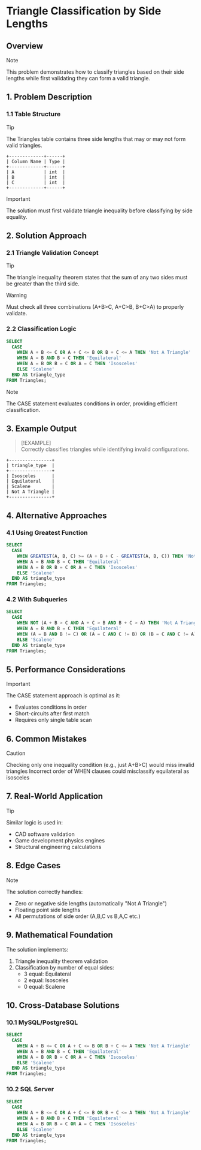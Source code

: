# Triangle Classification by Side Lengths

## Overview

> [!NOTE]  
> This problem demonstrates how to classify triangles based on their side lengths while first validating they can form a valid triangle.

## 1. Problem Description

### 1.1 Table Structure

> [!TIP]  
> The Triangles table contains three side lengths that may or may not form valid triangles.

```
+-------------+------+
| Column Name | Type |
+-------------+------+
| A           | int  |
| B           | int  |
| C           | int  |
+-------------+------+
```

> [!IMPORTANT]  
> The solution must first validate triangle inequality before classifying by side equality.

## 2. Solution Approach

### 2.1 Triangle Validation Concept

> [!TIP]  
> The triangle inequality theorem states that the sum of any two sides must be greater than the third side.

> [!WARNING]  
> Must check all three combinations (A+B>C, A+C>B, B+C>A) to properly validate.

### 2.2 Classification Logic

```sql
SELECT
  CASE
    WHEN A + B <= C OR A + C <= B OR B + C <= A THEN 'Not A Triangle'
    WHEN A = B AND B = C THEN 'Equilateral'
    WHEN A = B OR B = C OR A = C THEN 'Isosceles'
    ELSE 'Scalene'
  END AS triangle_type
FROM Triangles;
```

> [!NOTE]  
> The CASE statement evaluates conditions in order, providing efficient classification.

## 3. Example Output

> [!EXAMPLE]  
> Correctly classifies triangles while identifying invalid configurations.

```
+----------------+
| triangle_type  |
+----------------+
| Isosceles      |
| Equilateral    |
| Scalene        |
| Not A Triangle |
+----------------+
```

## 4. Alternative Approaches

### 4.1 Using Greatest Function

```sql
SELECT
  CASE
    WHEN GREATEST(A, B, C) >= (A + B + C - GREATEST(A, B, C)) THEN 'Not A Triangle'
    WHEN A = B AND B = C THEN 'Equilateral'
    WHEN A = B OR B = C OR A = C THEN 'Isosceles'
    ELSE 'Scalene'
  END AS triangle_type
FROM Triangles;
```

### 4.2 With Subqueries

```sql
SELECT
  CASE
    WHEN NOT (A + B > C AND A + C > B AND B + C > A) THEN 'Not A Triangle'
    WHEN A = B AND B = C THEN 'Equilateral'
    WHEN (A = B AND B != C) OR (A = C AND C != B) OR (B = C AND C != A) THEN 'Isosceles'
    ELSE 'Scalene'
  END AS triangle_type
FROM Triangles;
```

## 5. Performance Considerations

> [!IMPORTANT]  
> The CASE statement approach is optimal as it:
> - Evaluates conditions in order
> - Short-circuits after first match
> - Requires only single table scan

## 6. Common Mistakes

> [!CAUTION]  
> Checking only one inequality condition (e.g., just A+B>C) would miss invalid triangles
> Incorrect order of WHEN clauses could misclassify equilateral as isosceles

## 7. Real-World Application

> [!TIP]  
> Similar logic is used in:
> - CAD software validation
> - Game development physics engines
> - Structural engineering calculations

## 8. Edge Cases

> [!NOTE]  
> The solution correctly handles:
> - Zero or negative side lengths (automatically "Not A Triangle")
> - Floating point side lengths
> - All permutations of side order (A,B,C vs B,A,C etc.)

## 9. Mathematical Foundation

The solution implements:
1. Triangle inequality theorem validation
2. Classification by number of equal sides:
   - 3 equal: Equilateral
   - 2 equal: Isosceles
   - 0 equal: Scalene

## 10. Cross-Database Solutions

### 10.1 MySQL/PostgreSQL

```sql
SELECT
  CASE
    WHEN A + B <= C OR A + C <= B OR B + C <= A THEN 'Not A Triangle'
    WHEN A = B AND B = C THEN 'Equilateral'
    WHEN A = B OR B = C OR A = C THEN 'Isosceles'
    ELSE 'Scalene'
  END AS triangle_type
FROM Triangles;
```

### 10.2 SQL Server

```sql
SELECT
  CASE
    WHEN A + B <= C OR A + C <= B OR B + C <= A THEN 'Not A Triangle'
    WHEN A = B AND B = C THEN 'Equilateral'
    WHEN A = B OR B = C OR A = C THEN 'Isosceles'
    ELSE 'Scalene'
  END AS triangle_type
FROM Triangles;
```
